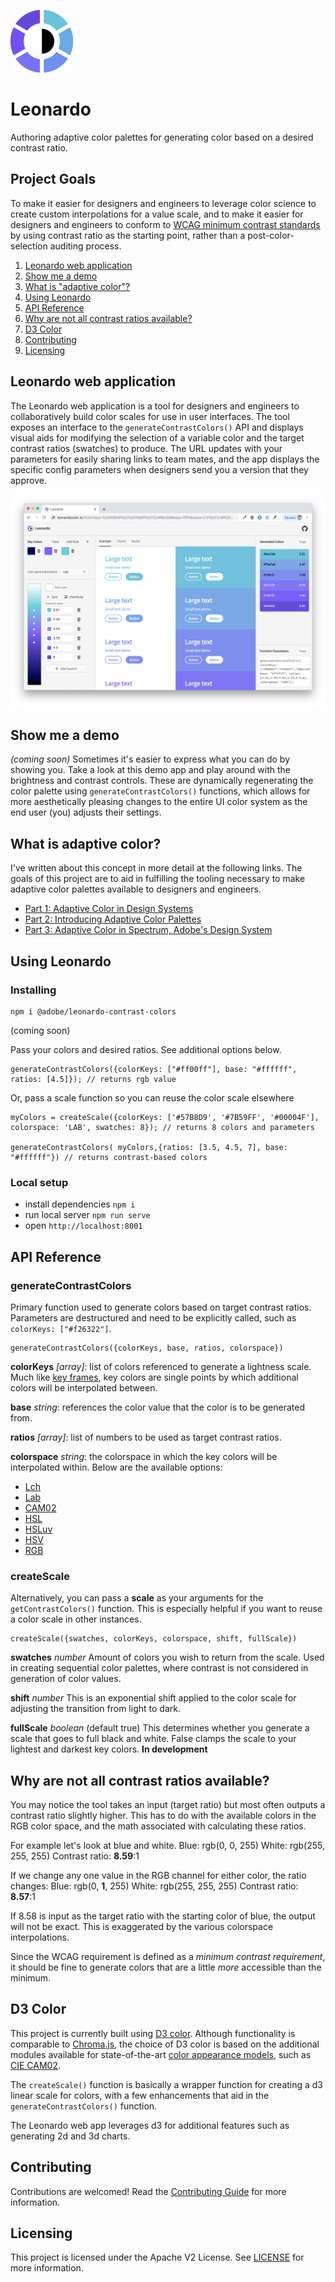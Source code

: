 ![Leonardo logo](.github/Leonardo_Logo.png)

# Leonardo
Authoring adaptive color palettes for generating color based on a desired contrast ratio.

## Project Goals
To make it easier for designers and engineers to leverage color science to create custom interpolations for a value scale, and to make it easier for designers and engineers to conform to [WCAG minimum contrast standards](https://www.w3.org/TR/WCAG21/#contrast-minimum) by using contrast ratio as the starting point, rather than a post-color-selection auditing process.

1. [Leonardo web application](leonardo-web-application)
2. [Show me a demo](#show-me-a-demo)
3. [What is "adaptive color"?](#what-is-adaptive-color)
4. [Using Leonardo](#using-leonardo)
5. [API Reference](#api-reference)
6. [Why are not all contrast ratios available?](#why-are-not-all-contrast-ratios-available)
7. [D3 Color](#d3-color)
8. [Contributing](#contributing)
9. [Licensing](#licensing)


## Leonardo web application
The Leonardo web application is a tool for designers and engineers to collaboratively build color scales for use in user interfaces. The tool exposes an interface to the `generateContrastColors()` API and displays visual aids for modifying the selection of a variable color and the target contrast ratios (swatches) to produce. The URL updates with your parameters for easily sharing links to team mates, and the app displays the specific config parameters when designers send you a version that they approve.

![Leonardo web app with color inputs, interpolated gradient, contrast ratio input, and demo of colors applied to text and a button.](.github/Leonardo_Screenshot.png)

## Show me a demo
*(coming soon)*
Sometimes it's easier to express what you can do by showing you. Take a look at this demo app and play around with the brightness and contrast controls. These are dynamically regenerating the color palette using `generateContrastColors()` functions, which allows for more aesthetically pleasing changes to the entire UI color system as the end user (you) adjusts their settings.

## What is adaptive color?
I've written about this concept in more detail at the following links. The goals of this project are to aid in fulfilling the tooling necessary to make adaptive color palettes available to designers and engineers.

- [Part 1: Adaptive Color in Design Systems](https://medium.com/thinking-design/adaptive-color-in-design-systems-7bcd2e664fa0)
- [Part 2: Introducing Adaptive Color Palettes](https://medium.com/thinking-design/introducing-adaptive-color-palettes-111b5842fc88)
- [Part 3: Adaptive Color in Spectrum, Adobe's Design System](https://medium.com/thinking-design/adaptive-color-in-spectrum-adobes-design-system-feeeec89a2c7)

## Using Leonardo
### Installing
```
npm i @adobe/leonardo-contrast-colors
```
(coming soon)

Pass your colors and desired ratios. See additional options below.
```
generateContrastColors({colorKeys: ["#ff00ff"], base: "#ffffff", ratios: [4.5]}); // returns rgb value
```

Or, pass a scale function so you can reuse the color scale elsewhere
```
myColors = createScale({colorKeys: ['#57B8D9', '#7B59FF', '#00004F'], colorspace: 'LAB', swatches: 8}); // returns 8 colors and parameters

generateContrastColors( myColors,{ratios: [3.5, 4.5, 7], base: "#ffffff"}) // returns contrast-based colors
```

### Local setup
- install dependencies `npm i`
- run local server `npm run serve`
- open `http://localhost:8001`


## API Reference

### generateContrastColors

Primary function used to generate colors based on target contrast ratios. Parameters are destructured and need to be explicitly called, such as `colorKeys: ["#f26322"]`.

```
generateContrastColors({colorKeys, base, ratios, colorspace})
```

**colorKeys** *[array]*: list of colors referenced to generate a lightness scale. Much like [key frames](https://en.wikipedia.org/wiki/Key_frame), key colors are single points by which additional colors will be interpolated between.

**base** *string*: references the color value that the color is to be generated from.

**ratios** *[array]*: list of numbers to be used as target contrast ratios.

**colorspace** *string*: the colorspace in which the key colors will be interpolated within. Below are the available options:

- [Lch](https://en.wikipedia.org/wiki/HCL_color_space)
- [Lab](https://en.wikipedia.org/wiki/CIELAB_color_space)
- [CAM02](https://en.wikipedia.org/wiki/CIECAM02)
- [HSL](https://en.wikipedia.org/wiki/HSL_and_HSV)
- [HSLuv](https://en.wikipedia.org/wiki/HSLuv)
- [HSV](https://en.wikipedia.org/wiki/HSL_and_HSV)
- [RGB](https://en.wikipedia.org/wiki/RGB_color_space)

### createScale

Alternatively, you can pass a **scale** as your arguments for the `getContrastColors()` function. This is especially helpful if you want to reuse a color scale in other instances.

```
createScale({swatches, colorKeys, colorspace, shift, fullScale})
```

**swatches** *number* Amount of colors you wish to return from the scale. Used in creating sequential color palettes, where contrast is not considered in generation of color values.

**shift** *number* This is an exponential shift applied to the color scale for adjusting the transition from light to dark.

**fullScale** *boolean* (default true) This determines whether you generate a scale that goes to full black and white. False clamps the scale to your lightest and darkest key colors. **In development**


## Why are not all contrast ratios available?
You may notice the tool takes an input (target ratio) but most often outputs a contrast ratio slightly higher. This has to do with the available colors in the RGB color space, and the math associated with calculating these ratios.

For example let's look at blue and white.
Blue: rgb(0, 0, 255)
White: rgb(255, 255, 255)
Contrast ratio: **8.59**:1

If we change any one value in the RGB channel for either color, the ratio changes:
Blue: rgb(0, **1**, 255)
White: rgb(255, 255, 255)
Contrast ratio: **8.57**:1

If 8.58 is input as the target ratio with the starting color of blue, the output will not be exact. This is exaggerated by the various colorspace interpolations.

Since the WCAG requirement is defined as a *minimum contrast requirement*, it should be fine to generate colors that are a little *more* accessible than the minimum.

## D3 Color
This project is currently built using [D3 color](https://github.com/d3/d3-color). Although functionality is comparable to [Chroma.js](https://gka.github.io/chroma.js/), the choice of D3 color is based on the additional modules available for state-of-the-art [color appearance models](https://en.wikipedia.org/wiki/Color_appearance_model), such as [CIE CAM02](https://gramaz.io/d3-cam02/).

The `createScale()` function is basically a wrapper function for creating a d3 linear scale for colors, with a few enhancements that aid in the `generateContrastColors()` function.

The Leonardo web app leverages d3 for additional features such as generating 2d and 3d charts.

## Contributing
Contributions are welcomed! Read the [Contributing Guide](./.github/CONTRIBUTING.md) for more information.

## Licensing
This project is licensed under the Apache V2 License. See [LICENSE](LICENSE) for more information.
